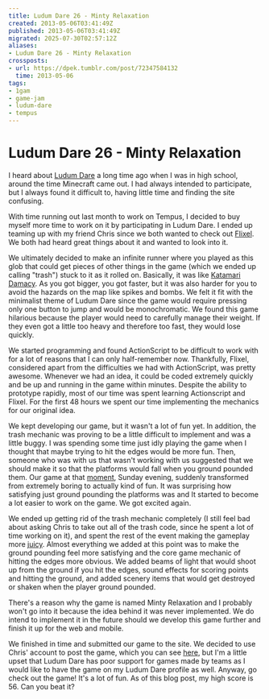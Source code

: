 ```yaml
---
title: Ludum Dare 26 - Minty Relaxation
created: 2013-05-06T03:41:49Z
published: 2013-05-06T03:41:49Z
migrated: 2025-07-30T02:57:12Z
aliases:
- Ludum Dare 26 - Minty Relaxation
crossposts:
- url: https://dpek.tumblr.com/post/72347584132
  time: 2013-05-06
tags:
- 1gam
- game-jam
- ludum-dare
- tempus
---
```


# Ludum Dare 26 - Minty Relaxation

I heard about [Ludum Dare](http://www.ludumdare.com/) a long time ago when I was in high school, around the time Minecraft came out. I had always intended to participate, but I always found it difficult to, having little time and finding the site confusing.

With time running out last month to work on Tempus, I decided to buy myself more time to work on it by participating in Ludum Dare. I ended up teaming up with my friend Chris since we both wanted to check out [Flixel](http://flixel.org/). We both had heard great things about it and wanted to look into it.

We ultimately decided to make an infinite runner where you played as this glob that could get pieces of other things in the game (which we ended up calling "trash") stuck to it as it rolled on. Basically, it was like [Katamari Damacy](http://en.wikipedia.org/wiki/Katamari_Damacy). As you got bigger, you got faster, but it was also harder for you to avoid the hazards on the map like spikes and bombs. We felt it fit with the minimalist theme of Ludum Dare since the game would require pressing only one button to jump and would be monochromatic. We found this game hilarious because the player would need to carefully manage their weight. If they even got a little too heavy and therefore too fast, they would lose quickly.

We started programming and found ActionScript to be difficult to work with for a lot of reasons that I can only half-remember now. Thankfully, Flixel, considered apart from the difficulties we had with ActionScript, was pretty awesome. Whenever we had an idea, it could be coded extremely quickly and be up and running in the game within minutes. Despite the ability to prototype rapidly, most of our time was spent learning Actionscript and Flixel. For the first 48 hours we spent our time implementing the mechanics for our original idea.

We kept developing our game, but it wasn't a lot of fun yet. In addition, the trash mechanic was proving to be a little difficult to implement and was a little buggy. I was spending some time just idly playing the game when I thought that maybe trying to hit the edges would be more fun. Then, someone who was with us that wasn't working with us suggested that we should make it so that the platforms would fall when you ground pounded them. Our game at that [moment](https://twitter.com/darwinpek/status/328685002600624129), Sunday evening, suddenly transformed from extremely boring to actually kind of fun. It was surprising how satisfying just ground pounding the platforms was and It started to become a lot easier to work on the game. We got excited again.

We ended up getting rid of the trash mechanic completely (I still feel bad about asking Chris to take out all of the trash code, since he spent a lot of time working on it), and spent the rest of the event making the gameplay more [juicy](https://www.youtube.com/watch?v=Fy0aCDmgnxg). Almost everything we added at this point was to make the ground pounding feel more satisfying and the core game mechanic of hitting the edges more obvious. We added beams of light that would shoot up from the ground if you hit the edges, sound effects for scoring points and hitting the ground, and added scenery items that would get destroyed or shaken when the player ground pounded.

There's a reason why the game is named Minty Relaxation and I probably won't go into it because the idea behind it was never implemented. We do intend to implement it in the future should we develop this game further and finish it up for the web and mobile.

We finished in time and submitted our game to the site. We decided to use Chris' account to post the game, which you can see [here](http://www.ludumdare.com/compo/ludum-dare-26/?action=preview&uid=21625), but I'm a little upset that Ludum Dare has poor support for games made by teams as I would like to have the game on my Ludum Dare profile as well. Anyway, go check out the game! It's a lot of fun. As of this blog post, my high score is 56. Can you beat it?

